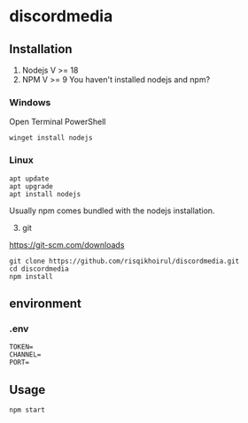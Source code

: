 # discordmedia

## Installation
1. Nodejs V >= 18
2. NPM V >= 9
You haven't installed nodejs and npm? 
### Windows
Open Terminal PowerShell
```
winget install nodejs
```
### Linux
```
apt update
apt upgrade
apt install nodejs
```
Usually npm comes bundled with the nodejs installation.

3. git

https://git-scm.com/downloads
```
git clone https://github.com/risqikhoirul/discordmedia.git
cd discordmedia
npm install
```

## environment
### .env
```
TOKEN=
CHANNEL=
PORT=
```

## Usage

```
npm start
```
